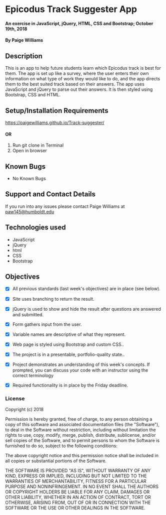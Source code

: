 # Epicodus Track Suggester App

#### An exercise in JavaScript, jQuery, HTML, CSS and Bootstrap; October 19th, 2018

#### By Paige Williams

## Description

  This is an app to help future students learn which Epicodus track is best for them. The app is set up like a survey, where the user enters their own information on what type of work they would like to do, and the app directs them to the best suited track based on their answers. The app uses JavaScript and jQuery to parse out their answers. It is then styled using Bootstrap, CSS and HTML.

## Setup/Installation Requirements

  https://paigewilliams.github.io/Track-suggester/

#### OR

  1. Run git clone in Terminal
  2. Open in browser

## Known Bugs

* No Known Bugs

## Support and Contact Details

If you run into any issues please contact Paige Williams at paw145@humboldt.edu

## Technologies used

* JavaScript
* jQuery
* html
* CSS
* Bootstrap

## Objectives

- [x] All previous standards (last week's objectives) are in place (see below).

- [x] Site uses branching to return the result.

- [x] jQuery is used to show and hide the result after questions are answered and submitted.

- [x] Form gathers input from the user.

- [x] Variable names are descriptive of what they represent.

- [x] Web page is styled using Bootstrap and custom CSS..

- [x] The project is in a presentable, portfolio-quality state..

- [x] Project demonstrates an understanding of this week's concepts. If prompted, you can discuss your code with an instructor using the correct terminology

- [x] Required functionality is in place by the Friday deadline.

### License

Copyright (c) 2018

Permission is hereby granted, free of charge, to any person obtaining a copy
of this software and associated documentation files (the "Software"), to deal
in the Software without restriction, including without limitation the rights
to use, copy, modify, merge, publish, distribute, sublicense, and/or sell
copies of the Software, and to permit persons to whom the Software is
furnished to do so, subject to the following conditions:

The above copyright notice and this permission notice shall be included in all
copies or substantial portions of the Software.

THE SOFTWARE IS PROVIDED "AS IS", WITHOUT WARRANTY OF ANY KIND, EXPRESS OR
IMPLIED, INCLUDING BUT NOT LIMITED TO THE WARRANTIES OF MERCHANTABILITY,
FITNESS FOR A PARTICULAR PURPOSE AND NONINFRINGEMENT. IN NO EVENT SHALL THE
AUTHORS OR COPYRIGHT HOLDERS BE LIABLE FOR ANY CLAIM, DAMAGES OR OTHER
LIABILITY, WHETHER IN AN ACTION OF CONTRACT, TORT OR OTHERWISE, ARISING FROM,
OUT OF OR IN CONNECTION WITH THE SOFTWARE OR THE USE OR OTHER DEALINGS IN THE
SOFTWARE.
